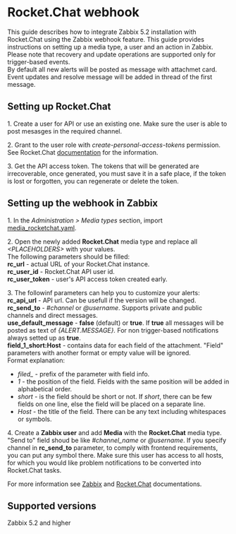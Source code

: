 # Rocket.Chat webhook

This guide describes how to integrate Zabbix 5.2 installation with Rocket.Chat using the Zabbix webhook feature. This guide provides instructions on setting up a media type, a user and an action in Zabbix.<br>
Please note that recovery and update operations are supported only for trigger-based events.<br>
By default all new alerts will be posted as message with attachmet card. Event updates and resolve message will be added in thread of the first message.

## Setting up Rocket.Chat
1\. Create a user for API or use an existing one. Make sure the user is able to post mesasges in the required channel.<br>

2\. Grant to the user role with *create-personal-access-tokens* permission. See Rocket.Chat [documentation](https://docs.rocket.chat/api/rest-api/personal-access-tokens) for the information.<br>

3\. Get the API access token. The tokens that will be generated are irrecoverable, once generated, you must save it in a safe place, if the token is lost or forgotten, you can regenerate or delete the token.


## Setting up the webhook in Zabbix
1\. In the *Administration > Media types* section, import [media_rocketchat.yaml](media_rocketchat.yaml).

2\. Open the newly added **Rocket.Chat** media type and replace all *&lt;PLACEHOLDERS&gt;* with your values.<br>
The following parameters should be filled:<br>
**rc_url** - actual URL of your Rocket.Chat instance.<br>
**rc_user_id** - Rocket.Chat API user id.<br>
**rc_user_token** - user's API access token created early.<br>

3\. The followinf parameters can help you to customize your alerts:<br>
**rc_api_url** - API url. Can be usefull if the version will be changed.<br>
**rc_send_to** - *#channel* or *@username*. Supports private and public channels and direct messages.<br>
**use_default_message** - **false** (default) or **true**. If **true** all messages will be posted as text of *{ALERT.MESSAGE}.* For non trigger-based notifications always setted up as **true**.<br>
**field_1_short:Host** - contains data for each field of the attachment. "Field" parameters with another format or empty value will be ignored.<br>
Format explanation:<br>
- *filed_* - prefix of the parameter with field info.
- *1* - the position of the field. Fields with the same position will be added in alphabetical order.
- *short* - is the field should be short or not. If *short*, there can be few fields on one line, else the field will be placed on a separate line.
- *Host* - the title of the field. There can be any text including whitespaces or symbols.

4\. Create a **Zabbix user** and add **Media** with the **Rocket.Chat** media type.
"Send to" field shoud be like *#channel_name* or *@username*. If you specify channel in **rc_send_to** parameter, to comply with frontend requirements, you can put any symbol there.
Make sure this user has access to all hosts, for which you would like problem notifications to be converted into Rocket.Chat tasks.

For more information see [Zabbix](https://www.zabbix.com/documentation/5.2/manual/config/notifications) and [Rocket.Chat](https://docs.rocket.chat/) documentations.

## Supported versions
Zabbix 5.2 and higher
